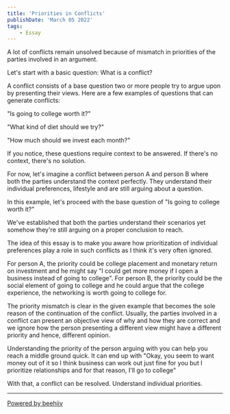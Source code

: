 ```yaml
---
title: 'Priorities in Conflicts'
publishDate: 'March 05 2022'
tags:
    - Essay
---
```

A lot of conflicts remain unsolved because of mismatch in priorities of the parties involved in an argument.

Let's start with a basic question: What is a conflict?

A conflict consists of a base question two or more people try to argue upon by presenting their views. Here are a few examples of questions that can generate conflicts:

"Is going to college worth it?"

"What kind of diet should we try?"

"How much should we invest each month?"

If you notice, these questions require context to be answered. If there's no context, there's no solution.

For now, let's imagine a conflict between person A and person B where both the parties understand the context perfectly. They understand their individual preferences, lifestyle and are still arguing about a question.

In this example, let's proceed with the base question of "Is going to college worth it?"

We've established that both the parties understand their scenarios yet somehow they're still arguing on a proper conclusion to reach.

The idea of this essay is to make you aware how prioritization of individual preferences play a role in such conflicts as I think it's very often ignored.

For person A, the priority could be college placement and monetary return on investment and he might say "I could get more money if I open a business instead of going to college". For person B, the priority could be the social element of going to college and he could argue that the college experience, the networking is worth going to college for.

The priority mismatch is clear in the given example that becomes the sole reason of the continuation of the conflict. Usually, the parties involved in a conflict can present an objective view of why and how they are correct and we ignore how the person presenting a different view might have a different priority and hence, different opinion.

Understanding the priority of the person arguing with you can help you reach a middle ground quick. It can end up with "Okay, you seem to want money out of it so I think business can work out just fine for you but I prioritize relationships and for that reason, I'll go to college"

With that, a conflict can be resolved. Understand individual priorities.

  


---

[Powered by beehiiv](https://www.beehiiv.com/?utm_campaign=2866def5-6d6b-4929-8119-e1a808de75dd&utm_medium=post_rss&utm_source=superbold)